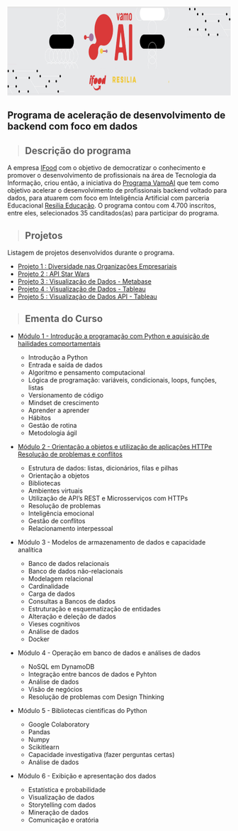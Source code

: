 <img src="https://github.com/giselemanuel/programa-Ifood-backend/blob/main/imagens/programa-ifood.png" data-canonical-src="https://gyazo.com/eb5c5741b6a9a16c692170a41a49c858.png" width="20000" height="200" />

## Programa de aceleração de desenvolvimento de backend com foco em dados

>## Descrição do programa

A empresa [IFood](https://institucional.ifood.com.br/?utm_source=site_ifood) com o objetivo  de democratizar o conhecimento e promover o desenvolvimento de profissionais na área de Tecnologia da Informação, criou então, a iniciativa do [Programa VamoAI](https://www.linkedin.com/posts/ifood-_inteligaeanciaartificial-tecnologia-inovaaexaeto-activity-6760254723674124288-5VVF) que tem  como objetivo acelerar o desenvolvimento de profissionais backend voltado para dados, para atuarem com foco em Inteligência Artificial com parceria Educacional [Resilia Educação](https://www.linkedin.com/school/resilia-educação/about/). O programa contou com 4.700 inscritos, entre eles, selecionados 35 canditados(as) para participar do programa.

>## Projetos

Listagem de projetos desenvolvidos durante o programa.

+ [Projeto 1 : Diversidade nas Organizações Empresariais](https://github.com/giselemanuel/Projeto1-programa-Ifood-backend.git)
+ [Projeto 2 : API Star Wars](https://github.com/giselemanuel/projeto2-programa-Ifood-backend.git)
+ [Projeto 3 : Visualização de Dados - Metabase](https://github.com/giselemanuel/projeto3-programa-Ifood-backend.git)
+ [Projeto 4 : Visualização de Dados - Tableau](https://github.com/giselemanuel/projeto4-programa-Ifood-backend)
+ [Projeto 5 : Visualização de Dados API - Tableau](https://github.com/giselemanuel/projeto5-programa-Ifood-backend)

>## Ementa do Curso

+ [Módulo 1 - Introdução a programação com Python e aquisição de hailidades comportamentais](https://github.com/giselemanuel/programa-Ifood-backend/tree/main/modulo-1)
    + Introdução a Python
    + Entrada e saída de dados
    + Algoritmo e pensamento computacional
    + Lógica de programação: variáveis, condicionais, loops, funções, listas
    + Versionamento de código
    + Mindset de crescimento
    + Aprender a aprender
    + Hábitos
    + Gestão de rotina
    + Metodologia ágil
    
+ [Módulo 2 - Orientação a objetos e utilização de aplicações HTTPe Resolução de problemas e conflitos](https://github.com/giselemanuel/programa-Ifood-backend/tree/main/modulo-2)
    + Estrutura de dados: listas, dicionários, filas e pilhas
    + Orientação a objetos
    + Bibliotecas
    + Ambientes virtuais
    + Utilização de API’s REST e Microsserviços com HTTPs
    + Resolução de problemas
    + Inteligência emocional
    + Gestão de conflitos
    + Relacionamento interpessoal

+ Módulo 3 - Modelos de armazenamento de dados e capacidade analítica
    + Banco de dados relacionais
    + Banco de dados não-relacionais
    + Modelagem relacional
    + Cardinalidade
    + Carga de dados
    + Consultas a Bancos de dados
    + Estruturação e esquematização de entidades
    + Alteração e deleção de dados
    + Vieses cognitivos
    + Análise de dados
    + Docker

+ Módulo 4 - Operação em banco de dados e análises de dados
    + NoSQL em DynamoDB
    + Integração entre bancos de dados e Pyhton
    + Análise de dados
    + Visão de negócios
    + Resolução de problemas com Design Thinking

+ Módulo 5 - Bibliotecas cientificas do Python
    + Google Colaboratory
    + Pandas
    + Numpy
    + Scikitlearn
    + Capacidade investigativa (fazer perguntas certas)
    + Análise de dados

+ Módulo 6 - Exibição e apresentação dos dados
    + Estatística e probabilidade
    + Visualização de dados
    + Storytelling com dados
    + Mineração de dados
    + Comunicação e oratória
